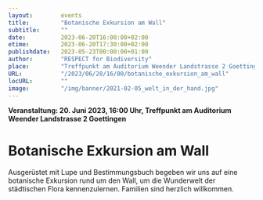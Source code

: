 ```yaml
---
layout:        events
title:         "Botanische Exkursion am Wall"
subtitle:      ""
date:          2023-06-20T16:00:00+02:00
etime:         2023-06-20T17:30:00+02:00
publishdate:   2023-05-23T00:00:00+01:00
author:        "RESPECT for Biodiversity"
place:         "Treffpunkt am Auditorium Weender Landstrasse 2 Goettingen"
URL:           "/2023/06/20/16/00/botanische_exkursion_am_wall"
locURL:        ""
image:         "/img/banner/2021-02-05_welt_in_der_hand.jpg"
---
```


**Veranstaltung: 20. Juni 2023, 16:00 Uhr, Treffpunkt am Auditorium Weender Landstrasse 2 Goettingen**

Botanische Exkursion am Wall
===========
Ausgerüstet mit Lupe und Bestimmungsbuch begeben wir uns auf eine botanische Exkursion rund um den Wall, um die Wunderwelt der städtischen Flora kennenzulernen. Familien sind herzlich willkommen.

